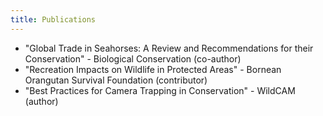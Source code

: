 ```yaml
---
title: Publications
---
```

- "Global Trade in Seahorses: A Review and Recommendations for their Conservation" - Biological Conservation (co-author)
- "Recreation Impacts on Wildlife in Protected Areas" - Bornean Orangutan Survival Foundation (contributor)
- "Best Practices for Camera Trapping in Conservation" - WildCAM (author)